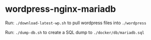 # wordpress-nginx-mariadb

Run: `./download-latest-wp.sh` to pull wordpress files into `./wordpress`

Run: `./dump-db.sh` to create a SQL dump to `./docker/db/mariadb.sql`
